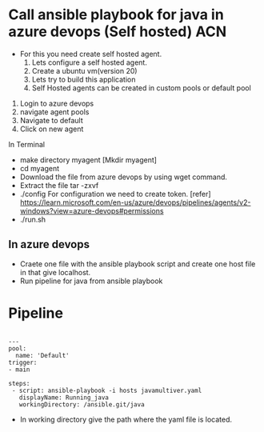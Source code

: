 # Call ansible playbook for java in azure devops (Self hosted) ACN

* For this you need create self hosted agent.
    1. Lets configure a self hosted agent.
    2. Create a ubuntu vm(version 20)
    3. Lets try to build this application
    4. Self Hosted agents can be created in custom pools or default pool
 1. Login to azure devops
 2. navigate agent pools
 3. Navigate to default
 4. Click on new agent
 
 In Terminal

* make directory myagent [Mkdir myagent]
* cd myagent
* Download the file from azure devops by using wget command.
* Extract the file tar -zxvf
* ./config
For configuration we need to create token.
[refer] https://learn.microsoft.com/en-us/azure/devops/pipelines/agents/v2-windows?view=azure-devops#permissions
* ./run.sh


## In azure devops

* Craete one file with the ansible playbook script and create one host file in that give localhost.
* Run pipeline for java from ansible playbook

# Pipeline
```

---
pool:
  name: 'Default'
trigger:
- main

steps:
 - script: ansible-playbook -i hosts javamultiver.yaml
   displayName: Running_java
   workingDirectory: /ansible.git/java
```

* In working directory give the path where the yaml file is located.

  





